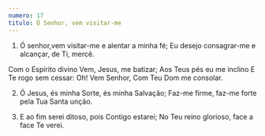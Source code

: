```yaml
---
numero: 17
titulo: Ó Senhor, vem visitar-me
---
```

1. Ó senhor,vem visitar-me e alentar a minha fé;
Eu desejo consagrar-me e alcançar, de Ti, mercê.

Com o Espírito divino
Vem, Jesus, me batizar;
Aos Teus pés eu me inclino
E Te rogo sem cessar:
Oh! Vem Senhor, Com Teu Dom me consolar.

2. Ó Jesus, és minha Sorte, és minha Salvação;
Faz-me firme, faz-me forte pela Tua Santa unção.

3. E ao fim serei ditoso, pois Contigo estarei;
No Teu reino glorioso, face a face Te verei.
